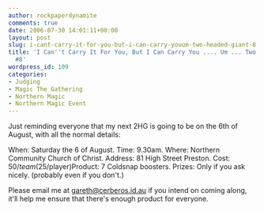 ```yaml
---
author: rockpaperdynamite
comments: true
date: 2006-07-30 14:01:11+00:00
layout: post
slug: i-cant-carry-it-for-you-but-i-can-carry-youum-two-headed-giant-8
title: 'I Can''t Carry It For You, But I Can Carry You .... Um ... Two Headed Giant
  #8'
wordpress_id: 109
categories:
- Judging
- Magic The Gathering
- Northern Magic
- Northern Magic Event
---
```


Just reminding everyone that my next 2HG is going to be on the 6th of August, with all the normal details:

When: Saturday the 6 of August.
Time: 9.30am.
Where: Northern Community Church of Christ.
Address: 81 High Street Preston.
Cost: $50/team ($25/player)Product: 7 Coldsnap boosters.
Prizes: Only if you ask nicely. (probably even if you don't.)

Please email me at gareth@cerberos.id.au if you intend on coming along, it'll help me ensure that there's enough product for everyone.
